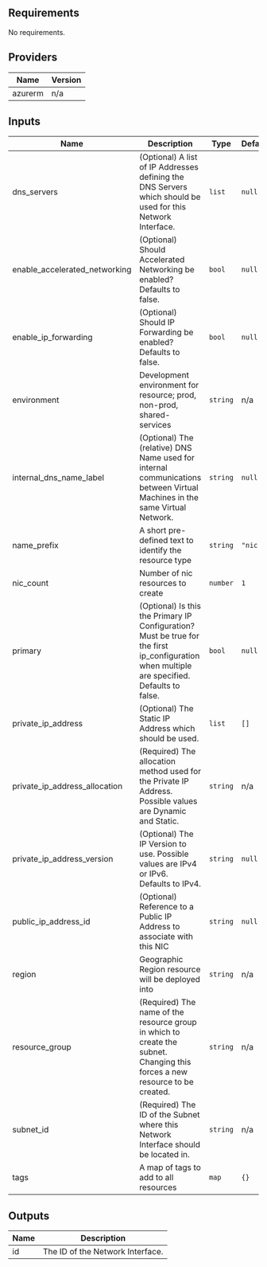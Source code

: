 ## Requirements

No requirements.

## Providers

| Name | Version |
|------|---------|
| azurerm | n/a |

## Inputs

| Name | Description | Type | Default | Required |
|------|-------------|------|---------|:--------:|
| dns\_servers | (Optional) A list of IP Addresses defining the DNS Servers which should be used for this Network Interface. | `list` | `null` | no |
| enable\_accelerated\_networking | (Optional) Should Accelerated Networking be enabled? Defaults to false. | `bool` | `null` | no |
| enable\_ip\_forwarding | (Optional) Should IP Forwarding be enabled? Defaults to false. | `bool` | `null` | no |
| environment | Development environment for resource; prod, non-prod, shared-services | `string` | n/a | yes |
| internal\_dns\_name\_label | (Optional) The (relative) DNS Name used for internal communications between Virtual Machines in the same Virtual Network. | `string` | `null` | no |
| name\_prefix | A short pre-defined text to identify the resource type | `string` | `"nic"` | no |
| nic\_count | Number of nic resources to create | `number` | `1` | no |
| primary | (Optional) Is this the Primary IP Configuration? Must be true for the first ip\_configuration when multiple are specified. Defaults to false. | `bool` | `null` | no |
| private\_ip\_address | (Optional) The Static IP Address which should be used. | `list` | `[]` | no |
| private\_ip\_address\_allocation | (Required) The allocation method used for the Private IP Address. Possible values are Dynamic and Static. | `string` | n/a | yes |
| private\_ip\_address\_version | (Optional) The IP Version to use. Possible values are IPv4 or IPv6. Defaults to IPv4. | `string` | `null` | no |
| public\_ip\_address\_id | (Optional) Reference to a Public IP Address to associate with this NIC | `string` | `null` | no |
| region | Geographic Region resource will be deployed into | `string` | n/a | yes |
| resource\_group | (Required) The name of the resource group in which to create the subnet. Changing this forces a new resource to be created. | `string` | n/a | yes |
| subnet\_id | (Required) The ID of the Subnet where this Network Interface should be located in. | `string` | n/a | yes |
| tags | A map of tags to add to all resources | `map` | `{}` | no |

## Outputs

| Name | Description |
|------|-------------|
| id | The ID of the Network Interface. |

